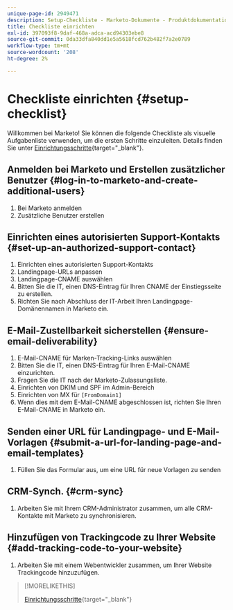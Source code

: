 ```yaml
---
unique-page-id: 2949471
description: Setup-Checkliste - Marketo-Dokumente - Produktdokumentation
title: Checkliste einrichten
exl-id: 397093f8-9daf-468a-adca-acd94303ebe8
source-git-commit: 0da33dfa840dd1e5a5618fcd762b482f7a2e0789
workflow-type: tm+mt
source-wordcount: '208'
ht-degree: 2%

---
```


# Checkliste einrichten {#setup-checklist}

Willkommen bei Marketo! Sie können die folgende Checkliste als visuelle Aufgabenliste verwenden, um die ersten Schritte einzuleiten. Details finden Sie unter [Einrichtungsschritte](/help/marketo/getting-started/setup-steps.md){target=&quot;_blank&quot;}.

## Anmelden bei Marketo und Erstellen zusätzlicher Benutzer {#log-in-to-marketo-and-create-additional-users}

1. Bei Marketo anmelden
1. Zusätzliche Benutzer erstellen

## Einrichten eines autorisierten Support-Kontakts {#set-up-an-authorized-support-contact}

1. Einrichten eines autorisierten Support-Kontakts
1. Landingpage-URLs anpassen
1. Landingpage-CNAME auswählen
1. Bitten Sie die IT, einen DNS-Eintrag für Ihren CNAME der Einstiegsseite zu erstellen.
1. Richten Sie nach Abschluss der IT-Arbeit Ihren Landingpage-Domänennamen in Marketo ein.

## E-Mail-Zustellbarkeit sicherstellen {#ensure-email-deliverability}

1. E-Mail-CNAME für Marken-Tracking-Links auswählen
1. Bitten Sie die IT, einen DNS-Eintrag für Ihren E-Mail-CNAME einzurichten.
1. Fragen Sie die IT nach der Marketo-Zulassungsliste.
1. Einrichten von DKIM und SPF im Admin-Bereich
1. Einrichten von MX für `[FromDomain1]`
1. Wenn dies mit dem E-Mail-CNAME abgeschlossen ist, richten Sie Ihren E-Mail-CNAME in Marketo ein.

## Senden einer URL für Landingpage- und E-Mail-Vorlagen {#submit-a-url-for-landing-page-and-email-templates}

1. Füllen Sie das Formular aus, um eine URL für neue Vorlagen zu senden

## CRM-Synch. {#crm-sync}

1. Arbeiten Sie mit Ihrem CRM-Administrator zusammen, um alle CRM-Kontakte mit Marketo zu synchronisieren.

## Hinzufügen von Trackingcode zu Ihrer Website {#add-tracking-code-to-your-website}

1. Arbeiten Sie mit einem Webentwickler zusammen, um Ihrer Website Trackingcode hinzuzufügen.

>[!MORELIKETHIS]
>
>[Einrichtungsschritte](/help/marketo/getting-started/setup-steps.md){target=&quot;_blank&quot;}
